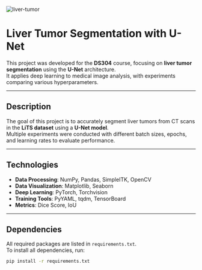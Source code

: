 
![liver-tumor](https://www.aimspress.com/aimspress-data/era/2023/8/PIC/era-31-08-221-g001.jpg)


# **Liver Tumor Segmentation with U-Net**
This project was developed for the **DS304** course, focusing on **liver tumor segmentation** using the **U-Net** architecture.  
It applies deep learning to medical image analysis, with experiments comparing various hyperparameters.


---

## **Description**
The goal of this project is to accurately segment liver tumors from CT scans in the **LiTS dataset** using a **U-Net model**.  
Multiple experiments were conducted with different batch sizes, epochs, and learning rates to evaluate performance.

---

## **Technologies**
- **Data Processing**: NumPy, Pandas, SimpleITK, OpenCV
- **Data Visualization**: Matplotlib, Seaborn
- **Deep Learning**: PyTorch, Torchvision
- **Training Tools**: PyYAML, tqdm, TensorBoard
- **Metrics**: Dice Score, IoU

---

## **Dependencies**
All required packages are listed in `requirements.txt`.  
To install all dependencies, run:
```bash
pip install -r requirements.txt
